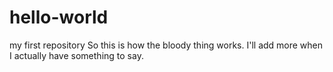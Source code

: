 # hello-world
my first repository
So this is how the bloody thing works.  I'll add more when I actually have something to say.
